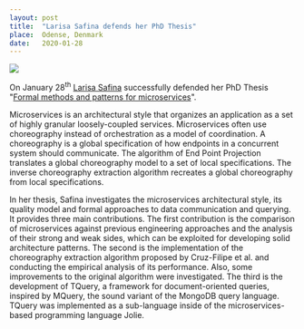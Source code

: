 ```yaml
---
layout: post
title:  "Larisa Safina defends her PhD Thesis"
place:  Odense, Denmark
date:   2020-01-28
---
```

<img class="img-fluid mx-auto d-block" src="/images/posts/larisa-defence.jpg">

On January 28<sup>th</sup> [Larisa Safina](/people.html#ls) successfully defended her PhD Thesis "[Formal methods and patterns for microservices](/publications.html#paper_S20)".

<!--more-->

Microservices is an architectural style that organizes an application as a set of highly granular loosely-coupled services. Microservices often use choreography instead of orchestration as a model of coordination. A choreography is a global specification of how endpoints in a concurrent system should communicate. The algorithm of End Point Projection translates a global choreography model to a set of local specifications. The inverse choreography extraction algorithm recreates a global choreography from local specifications.

In her thesis, Safina investigates the microservices architectural style, its quality model and formal approaches to data communication and querying. It provides three main contributions.
The first contribution is the comparison of microservices against previous engineering approaches and the analysis of their strong and weak sides, which can be exploited for developing solid architecture patterns.
The second is the implementation of the choreography extraction algorithm proposed by Cruz-Filipe et al. and conducting the empirical analysis of its performance. Also, some improvements to the original algorithm were investigated.
The third is the development of TQuery, a framework for document-oriented queries, inspired by MQuery, the sound variant of the MongoDB query language. TQuery was implemented as a sub-language inside of the microservices-based programming language Jolie.
